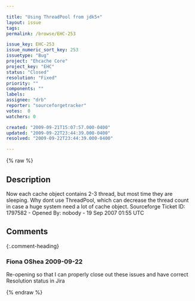 ```yaml
---

title: "Using ThreadPool from jdk5+"
layout: issue
tags: 
permalink: /browse/EHC-253

issue_key: EHC-253
issue_numeric_sort_key: 253
issuetype: "Bug"
project: "Ehcache Core"
project_key: "EHC"
status: "Closed"
resolution: "Fixed"
priority: ""
components: ""
labels: 
assignee: "drb"
reporter: "sourceforgetracker"
votes:  0
watchers: 0

created: "2009-09-21T15:07:57.000-0400"
updated: "2009-09-22T23:44:39.000-0400"
resolved: "2009-09-22T23:44:39.000-0400"

---
```




{% raw %}



## Description

<div markdown="1" class="description">

Now each cache object contains 2-3 thread, but most time they are sleeping. Why dont use ThreadPool, which can decrease the thread count in case a huge system need a lot of cache object.
Sourceforge Ticket ID: 1797582 - Opened By: nobody - 19 Sep 2007 01:55 UTC

</div>

## Comments


{:.comment-heading}
### **Fiona OShea** <span class="date">2009-09-22</span>

<div markdown="1" class="comment">

Re-opening so that I can properly close out these issues and have correct Resolution status in Jira

</div>



{% endraw %}
